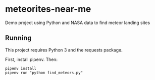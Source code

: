 # meteorites-near-me
Demo project using Python and NASA data to find meteor landing sites 


## Running

This project requires Python 3 and the requests package. 

First, install pipenv. Then:

```
pipenv install 
pipenv run "python find_meteors.py"
```

